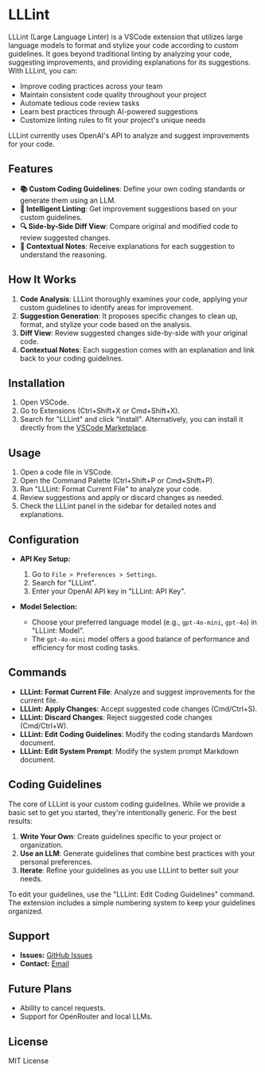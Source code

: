 # LLLint

LLLint (Large Language Linter) is a VSCode extension that utilizes large language models to format and stylize your code according to custom guidelines. It goes beyond traditional linting by analyzing your code, suggesting improvements, and providing explanations for its suggestions. With LLLint, you can:

- Improve coding practices across your team
- Maintain consistent code quality throughout your project
- Automate tedious code review tasks
- Learn best practices through AI-powered suggestions
- Customize linting rules to fit your project's unique needs

LLLint currently uses OpenAI's API to analyze and suggest improvements for your code.

## Features

- **📚 Custom Coding Guidelines**: Define your own coding standards or generate them using an LLM.
- **🧠 Intelligent Linting**: Get improvement suggestions based on your custom guidelines.
- **🔍 Side-by-Side Diff View**: Compare original and modified code to review suggested changes.
- **📝 Contextual Notes**: Receive explanations for each suggestion to understand the reasoning.

## How It Works

1. **Code Analysis**: LLLint thoroughly examines your code, applying your custom guidelines to identify areas for improvement.
2. **Suggestion Generation**: It proposes specific changes to clean up, format, and stylize your code based on the analysis.
3. **Diff View**: Review suggested changes side-by-side with your original code.
4. **Contextual Notes**: Each suggestion comes with an explanation and link back to your coding guidelines.

## Installation

1. Open VSCode.
2. Go to Extensions (Ctrl+Shift+X or Cmd+Shift+X).
3. Search for "LLLint" and click "Install".
   Alternatively, you can install it directly from the [VSCode Marketplace](https://marketplace.visualstudio.com/items?itemName=methodlab.lllint-extension).

## Usage

1. Open a code file in VSCode.
2. Open the Command Palette (Ctrl+Shift+P or Cmd+Shift+P).
3. Run "LLLint: Format Current File" to analyze your code.
4. Review suggestions and apply or discard changes as needed.
5. Check the LLLint panel in the sidebar for detailed notes and explanations.

## Configuration

- **API Key Setup:**
  1. Go to `File > Preferences > Settings`.
  2. Search for "LLLint".
  3. Enter your OpenAI API key in "LLLint: API Key".

- **Model Selection:**
  - Choose your preferred language model (e.g., `gpt-4o-mini`, `gpt-4o`) in "LLLint: Model".
  - The `gpt-4o-mini` model offers a good balance of performance and efficiency for most coding tasks.

## Commands

- **LLLint: Format Current File**: Analyze and suggest improvements for the current file.
- **LLLint: Apply Changes**: Accept suggested code changes (Cmd/Ctrl+S).
- **LLLint: Discard Changes**: Reject suggested code changes (Cmd/Ctrl+W).
- **LLLint: Edit Coding Guidelines**: Modify the coding standards Mardown document.
- **LLLint: Edit System Prompt**: Modify the system prompt Markdown document.

## Coding Guidelines

The core of LLLint is your custom coding guidelines. While we provide a basic set to get you started, they're intentionally generic. For the best results:

1. **Write Your Own**: Create guidelines specific to your project or organization.
2. **Use an LLM**: Generate guidelines that combine best practices with your personal preferences.
3. **Iterate**: Refine your guidelines as you use LLLint to better suit your needs.

To edit your guidelines, use the "LLLint: Edit Coding Guidelines" command. The extension includes a simple numbering system to keep your guidelines organized.

## Support

- **Issues:** [GitHub Issues](https://github.com/methodlab/lllint/issues)
- **Contact:** [Email](mailto:info@methodlab.io)

## Future Plans

- Ability to cancel requests.
- Support for OpenRouter and local LLMs.

## License

MIT License
